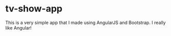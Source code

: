 # tv-show-app
This is a very simple app that I made using AngularJS and Bootstrap. I really like Angular!
